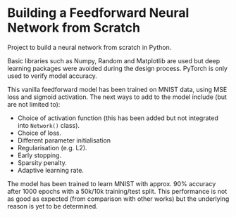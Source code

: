 # Building a Feedforward Neural Network from Scratch

Project to build a neural network from scratch in Python.

Basic libraries such as Numpy, Random and Matplotlib are used but deep learning packages were avoided during the design process. PyTorch is only used to verify model accuracy.

This vanilla feedforward model has been trained on MNIST data, using MSE loss and sigmoid activation. The next ways to add to the model include (but are not limited to):

* Choice of activation function (this has been added but not integrated into `Network()` class).
* Choice of loss.
* Different parameter initialisation
* Regularisation (e.g. L2).
* Early stopping.
* Sparsity penalty.
* Adaptive learning rate.

The model has been trained to learn MNIST with approx. 90% accuracy after 1000 epochs with a 50k/10k training/test split. This performance is not as good as expected (from comparison with other works) but the underlying reason is yet to be determined.
